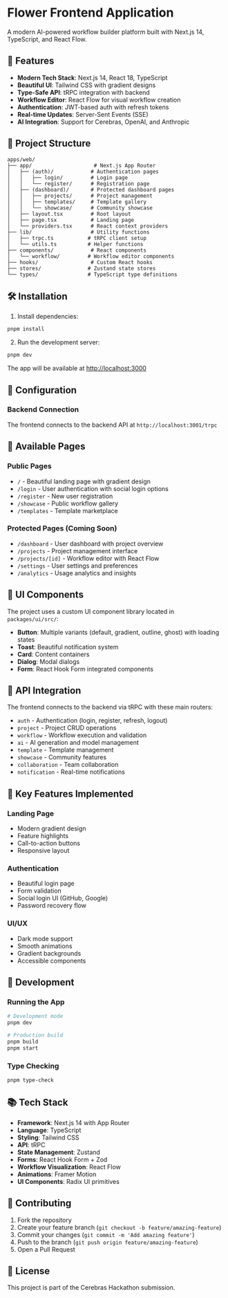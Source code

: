 # Flower Frontend Application

A modern AI-powered workflow builder platform built with Next.js 14, TypeScript, and React Flow.

## 🚀 Features

- **Modern Tech Stack**: Next.js 14, React 18, TypeScript
- **Beautiful UI**: Tailwind CSS with gradient designs
- **Type-Safe API**: tRPC integration with backend
- **Workflow Editor**: React Flow for visual workflow creation
- **Authentication**: JWT-based auth with refresh tokens
- **Real-time Updates**: Server-Sent Events (SSE)
- **AI Integration**: Support for Cerebras, OpenAI, and Anthropic

## 📁 Project Structure

```
apps/web/
├── app/                    # Next.js App Router
│   ├── (auth)/            # Authentication pages
│   │   ├── login/         # Login page
│   │   └── register/      # Registration page
│   ├── (dashboard)/       # Protected dashboard pages
│   │   ├── projects/      # Project management
│   │   ├── templates/     # Template gallery
│   │   └── showcase/      # Community showcase
│   ├── layout.tsx         # Root layout
│   ├── page.tsx           # Landing page
│   └── providers.tsx      # React context providers
├── lib/                   # Utility functions
│   ├── trpc.ts           # tRPC client setup
│   └── utils.ts          # Helper functions
├── components/            # React components
│   └── workflow/         # Workflow editor components
├── hooks/                 # Custom React hooks
├── stores/               # Zustand state stores
└── types/                # TypeScript type definitions
```

## 🛠️ Installation

1. Install dependencies:
```bash
pnpm install
```

2. Run the development server:
```bash
pnpm dev
```

The app will be available at [http://localhost:3000](http://localhost:3000)

## 🔧 Configuration

### Backend Connection
The frontend connects to the backend API at `http://localhost:3001/trpc`

## 📄 Available Pages

### Public Pages
- `/` - Beautiful landing page with gradient design
- `/login` - User authentication with social login options
- `/register` - New user registration
- `/showcase` - Public workflow gallery
- `/templates` - Template marketplace

### Protected Pages (Coming Soon)
- `/dashboard` - User dashboard with project overview
- `/projects` - Project management interface
- `/projects/[id]` - Workflow editor with React Flow
- `/settings` - User settings and preferences
- `/analytics` - Usage analytics and insights

## 🎨 UI Components

The project uses a custom UI component library located in `packages/ui/src/`:

- **Button**: Multiple variants (default, gradient, outline, ghost) with loading states
- **Toast**: Beautiful notification system
- **Card**: Content containers
- **Dialog**: Modal dialogs
- **Form**: React Hook Form integrated components

## 🔌 API Integration

The frontend connects to the backend via tRPC with these main routers:

- `auth` - Authentication (login, register, refresh, logout)
- `project` - Project CRUD operations
- `workflow` - Workflow execution and validation
- `ai` - AI generation and model management
- `template` - Template management
- `showcase` - Community features
- `collaboration` - Team collaboration
- `notification` - Real-time notifications

## 🎯 Key Features Implemented

### Landing Page
- Modern gradient design
- Feature highlights
- Call-to-action buttons
- Responsive layout

### Authentication
- Beautiful login page
- Form validation
- Social login UI (GitHub, Google)
- Password recovery flow

### UI/UX
- Dark mode support
- Smooth animations
- Gradient backgrounds
- Accessible components

## 🚦 Development

### Running the App
```bash
# Development mode
pnpm dev

# Production build
pnpm build
pnpm start
```

### Type Checking
```bash
pnpm type-check
```

## 📚 Tech Stack

- **Framework**: Next.js 14 with App Router
- **Language**: TypeScript
- **Styling**: Tailwind CSS
- **API**: tRPC
- **State Management**: Zustand
- **Forms**: React Hook Form + Zod
- **Workflow Visualization**: React Flow
- **Animations**: Framer Motion
- **UI Components**: Radix UI primitives

## 🤝 Contributing

1. Fork the repository
2. Create your feature branch (`git checkout -b feature/amazing-feature`)
3. Commit your changes (`git commit -m 'Add amazing feature'`)
4. Push to the branch (`git push origin feature/amazing-feature`)
5. Open a Pull Request

## 📄 License

This project is part of the Cerebras Hackathon submission.